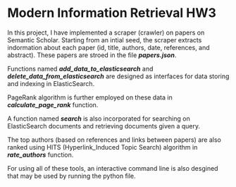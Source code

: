 # Modern Information Retrieval HW3

In this project, I have implemented a scraper (crawler) on papers on Semantic Scholar. Starting from an intial seed, the scraper extracts indormation about each paper (id, title, authors, date, references, and abstract). These papers are stroed in the file ***papers.json***.

Functions named ***add_data_to_elasticsearch*** and ***delete_data_from_elasticsearch*** are designed as interfaces for data storing and indexing in ElasticSearch.

PageRank algorithm is further employed on these data in ***calculate_page_rank*** function.

A function named ***search*** is also incorporated for searching on ElasticSearch documents and retrieving documents given a query. 

The top authors (based on references and links between papers) are also ranked using HITS (Hyperlink_Induced Topic Search) algorithm in ***rate_authors*** function.

For using all of these tools, an interactive command line is also desgined that may be used by running the python file.


